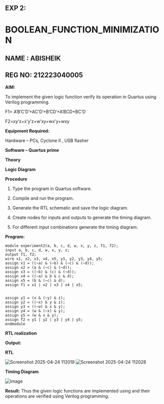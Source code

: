  ## EXP 2:
# BOOLEAN_FUNCTION_MINIMIZATION

 ## NAME : ABISHEIK
 ## REG NO: 212223040005
 
**AIM:**

To implement the given logic function verify its operation in Quartus using Verilog programming.

F1= A’B’C’D’+AC’D’+B’CD’+A’BCD+BC’D 

F2=xy’z+x’y’z+w’xy+wx’y+wxy

**Equipment Required:**

Hardware – PCs, Cyclone II , USB flasher

**Software – Quartus prime**

**Theory**

**Logic Diagram**

**Procedure**

1.	Type the program in Quartus software.

2.	Compile and run the program.

3.	Generate the RTL schematic and save the logic diagram.

4.	Create nodes for inputs and outputs to generate the timing diagram.

5.	For different input combinations generate the timing diagram.


**Program:**

```
module experiment2(a, b, c, d, w, x, y, z, f1, f2);
input a, b, c, d, w, x, y, z;
output f1, f2;
wire x1, x2, x3, x4, x5, y1, y2, y3, y4, y5;
assign x1 = ((~a) & (~b) & (~c) & (~d));
assign x2 = (a & (~c) & (~d));
assign x3 = ((~b) & (c) & (~d));
assign x4 = ((~a) & b & c & d);
assign x5 = (b & (~c) & d);
assign f1 = x1 | x2 | x3 | x4 | x5;


assign y1 = (x & (~y) & z);
assign y2 = ((~x) & y & z);
assign y3 = ((~w) & x & y);
assign y4 = (w & (~x) & y);
assign y5 = (w & x & y);
assign f2 = y1 | y2 | y3 | y4 | y5;
endmodule
```


**RTL realization**

**Output:**

**RTL**

![Screenshot 2025-04-24 112019](https://github.com/user-attachments/assets/528bf65d-2a8e-4928-b518-dbe0d5d54365)
![Screenshot 2025-04-24 112028](https://github.com/user-attachments/assets/58846d25-9200-40f7-83a2-41f8e4dfa5be)


**Timing Diagram**


![image](https://github.com/user-attachments/assets/eb11d821-c973-40e6-921f-e5661c40354e)


**Result:**
Thus the given logic functions are implemented using and their operations are verified using Verilog programming.

